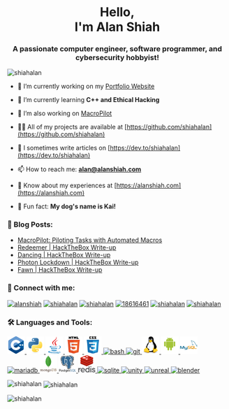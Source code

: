 <h1 align="center">Hello,<br> I'm Alan Shiah</h1>
<h3 align="center">A passionate computer engineer, software programmer, and cybersecurity hobbyist!</h3>

<p align="left"> <img src="https://komarev.com/ghpvc/?username=shiahalan&label=Profile%20views&color=0e75b6&style=flat" alt="shiahalan" /> </p>

- 🔭 I’m currently working on my [Portfolio Website](https://github.com/shiahalan/Portfolio-Website)

- 🌱 I’m currently learning **C++ and Ethical Hacking**

- 🔭 I’m also working on [MacroPilot](https://github.com/shiahalan/MacroPilot)

- 👨‍💻 All of my projects are available at [https://github.com/shiahalan](https://github.com/shiahalan)

- 📝 I sometimes write articles on [https://dev.to/shiahalan](https://dev.to/shiahalan)

- 📫 How to reach me: **alan@alanshiah.com**

- 📄 Know about my experiences at [https://alanshiah.com](https://alanshiah.com)

- 🐶 Fun fact: **My dog's name is Kai!**

### 📝 Blog Posts:
<!-- BLOG-POST-LIST:START -->
- [MacroPilot: Piloting Tasks with Automated Macros](https://dev.to/shiahalan/macropilot-piloting-tasks-with-automated-macros-24m4)
- [Redeemer | HackTheBox Write-up](https://dev.to/shiahalan/meow-hackthebox-write-up-46c5)
- [Dancing | HackTheBox Write-up](https://dev.to/shiahalan/dancing-hackthebox-write-up-2o35)
- [Photon Lockdown | HackTheBox Write-up](https://dev.to/shiahalan/photon-lockdown-hackthebox-write-up-p45)
- [Fawn | HackTheBox Write-up](https://dev.to/shiahalan/fawn-hackthebox-write-up-2bm9)
<!-- BLOG-POST-LIST:END -->

<h3 align="left">🤝 Connect with me:</h3>
<p align="left">
<a href="https://linkedin.com/in/alanshiah" target="blank"><img align="center" src="https://raw.githubusercontent.com/rahuldkjain/github-profile-readme-generator/master/src/images/icons/Social/linked-in-alt.svg" alt="alanshiah" height="30" width="40" /></a>
<a href="https://www.leetcode.com/shiahalan" target="blank"><img align="center" src="https://raw.githubusercontent.com/rahuldkjain/github-profile-readme-generator/master/src/images/icons/Social/leet-code.svg" alt="shiahalan" height="30" width="40" /></a>
<a href="https://dev.to/shiahalan" target="blank"><img align="center" src="https://raw.githubusercontent.com/rahuldkjain/github-profile-readme-generator/master/src/images/icons/Social/devto.svg" alt="shiahalan" height="30" width="40" /></a>
<a href="https://stackoverflow.com/users/18616461" target="blank"><img align="center" src="https://raw.githubusercontent.com/rahuldkjain/github-profile-readme-generator/master/src/images/icons/Social/stack-overflow.svg" alt="18616461" height="30" width="40" /></a>
<a href="https://instagram.com/shiahalan" target="blank"><img align="center" src="https://raw.githubusercontent.com/rahuldkjain/github-profile-readme-generator/master/src/images/icons/Social/instagram.svg" alt="shiahalan" height="30" width="40" /></a>
<a href="https://www.hackerrank.com/shiahalan" target="blank"><img align="center" src="https://raw.githubusercontent.com/rahuldkjain/github-profile-readme-generator/master/src/images/icons/Social/hackerrank.svg" alt="shiahalan" height="30" width="40" /></a>

</p>

<h3 align="left">🛠️ Languages and Tools:</h3>
<p align="left"> <a href="https://www.w3schools.com/cpp/" target="_blank" rel="noreferrer"> <img src="https://raw.githubusercontent.com/devicons/devicon/master/icons/cplusplus/cplusplus-original.svg" alt="cplusplus" width="40" height="40"/> </a> <a href="https://www.python.org" target="_blank" rel="noreferrer"> <img src="https://raw.githubusercontent.com/devicons/devicon/master/icons/python/python-original.svg" alt="python" width="40" height="40"/> </a> <a href="https://www.java.com" target="_blank" rel="noreferrer"> <img src="https://raw.githubusercontent.com/devicons/devicon/master/icons/java/java-original.svg" alt="java" width="40" height="40"/> </a> <a href="https://www.w3.org/html/" target="_blank" rel="noreferrer"> <img src="https://raw.githubusercontent.com/devicons/devicon/master/icons/html5/html5-original-wordmark.svg" alt="html5" width="40" height="40"/> </a> <a href="https://www.w3schools.com/css/" target="_blank" rel="noreferrer"> <img src="https://raw.githubusercontent.com/devicons/devicon/master/icons/css3/css3-original-wordmark.svg" alt="css3" width="40" height="40"/> </a> <a href="https://www.gnu.org/software/bash/" target="_blank" rel="noreferrer"> <img src="https://www.vectorlogo.zone/logos/gnu_bash/gnu_bash-icon.svg" alt="bash" width="40" height="40"/> </a> <a href="https://git-scm.com/" target="_blank" rel="noreferrer"> <img src="https://www.vectorlogo.zone/logos/git-scm/git-scm-icon.svg" alt="git" width="40" height="40"/> </a> <a href="https://www.linux.org/" target="_blank" rel="noreferrer"> <img src="https://raw.githubusercontent.com/devicons/devicon/master/icons/linux/linux-original.svg" alt="linux" width="40" height="40"/> </a> <a href="https://developer.android.com" target="_blank" rel="noreferrer"> <img src="https://raw.githubusercontent.com/devicons/devicon/master/icons/android/android-original-wordmark.svg" alt="android" width="40" height="40"/> </a> <a href="https://www.mysql.com/" target="_blank" rel="noreferrer"> <img src="https://raw.githubusercontent.com/devicons/devicon/master/icons/mysql/mysql-original-wordmark.svg" alt="mysql" width="40" height="40"/> </a> <a href="https://mariadb.org/" target="_blank" rel="noreferrer"> <img src="https://www.vectorlogo.zone/logos/mariadb/mariadb-icon.svg" alt="mariadb" width="40" height="40"/> </a> <a href="https://www.mongodb.com/" target="_blank" rel="noreferrer"> <img src="https://raw.githubusercontent.com/devicons/devicon/master/icons/mongodb/mongodb-original-wordmark.svg" alt="mongodb" width="40" height="40"/> </a> <a href="https://www.postgresql.org" target="_blank" rel="noreferrer"> <img src="https://raw.githubusercontent.com/devicons/devicon/master/icons/postgresql/postgresql-original-wordmark.svg" alt="postgresql" width="40" height="40"/> </a> <a href="https://redis.io" target="_blank" rel="noreferrer"> <img src="https://raw.githubusercontent.com/devicons/devicon/master/icons/redis/redis-original-wordmark.svg" alt="redis" width="40" height="40"/> </a> <a href="https://www.sqlite.org/" target="_blank" rel="noreferrer"> <img src="https://www.vectorlogo.zone/logos/sqlite/sqlite-icon.svg" alt="sqlite" width="40" height="40"/> </a> <a href="https://unity.com/" target="_blank" rel="noreferrer"> <img src="https://www.vectorlogo.zone/logos/unity3d/unity3d-icon.svg" alt="unity" width="40" height="40"/> </a> <a href="https://unrealengine.com/" target="_blank" rel="noreferrer"> <img src="https://raw.githubusercontent.com/kenangundogan/fontisto/036b7eca71aab1bef8e6a0518f7329f13ed62f6b/icons/svg/brand/unreal-engine.svg" alt="unreal" width="40" height="40"/> </a> <a href="https://www.blender.org/" target="_blank" rel="noreferrer"> <img src="https://download.blender.org/branding/community/blender_community_badge_white.svg" alt="blender" width="40" height="40"/> </a> </p>

<p><img align="left" src="https://github-readme-stats.vercel.app/api/top-langs?username=shiahalan&show_icons=true&locale=en&layout=compact" alt="shiahalan" /></p>

<p>&nbsp;<img align="center" src="https://github-readme-stats.vercel.app/api?username=shiahalan&show_icons=true&locale=en" alt="shiahalan" /></p>

<p><img align="center" src="https://github-readme-streak-stats.herokuapp.com/?user=shiahalan&" alt="shiahalan" /></p>
